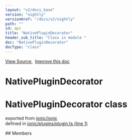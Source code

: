 ```yaml
---
layout: "v2/docs_base"
version: "nightly"
versionHref: "/docs/v2/nightly"
path: ""
id: api
title: "NativePluginDecorator"
header_sub_title: "Class in module "
doc: "NativePluginDecorator"
docType: "class"
---
```



<div class="improve-docs">
  <a href='http://github.com/driftyco/ionic2/tree/master/ionic/plugins/plugin.ts#L0'>
    View Source
  </a>
  &nbsp;
  <a href='http://github.com/driftyco/ionic2/edit/master/ionic/plugins/plugin.ts#L0'>
    Improve this doc
  </a>
</div>




<h1 class="api-title">

  NativePluginDecorator



</h1>







<h1 class="class export">NativePluginDecorator <span class="type">class</span></h1>
<p class="module">exported from <a href='undefined'>ionic/ionic</a><br/>
defined in <a href="https://github.com/driftyco/ionic2/tree/master/ionic/plugins/plugin.ts#L1-L45">ionic/plugins/plugin.ts (line 1)</a>
</p>
## Members

